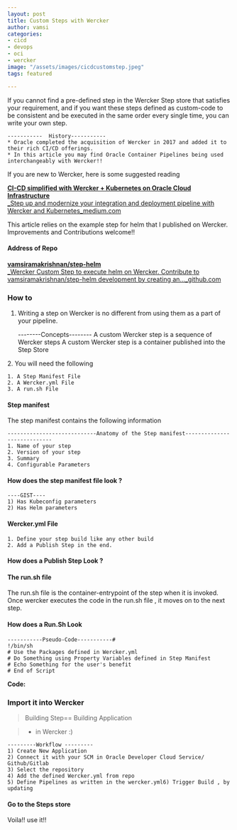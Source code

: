 ```yaml
---
layout: post
title: Custom Steps with Wercker
author: vamsi
categories:
- cicd
- devops
- oci
- wercker
image: "/assets/images/cicdcustomstep.jpeg"
tags: featured

---
```

If you cannot find a pre-defined step in the Wercker Step store that satisfies your requirement, and if you want these steps defined as custom-code to be consistent and be executed in the same order every single time, you can write your own step.

    -----------  History-----------
    * Oracle completed the acquisition of Wercker in 2017 and added it to their rich CI/CD offerings. 
    * In this article you may find Oracle Container Pipelines being used interchangeably with Wercker!!

If you are new to Wercker, here is some suggested reading

[**CI-CD simplified with Wercker + Kubernetes on Oracle Cloud Infrastructure**  
_Step up and modernize your integration and deployment pipeline with Wercker and Kubernetes_medium.com](https://medium.com/jsonlovesyaml/ci-cd-simplified-with-wercker-kubernetes-on-oracle-cloud-infrastructure-a2332497d36f "https://medium.com/jsonlovesyaml/ci-cd-simplified-with-wercker-kubernetes-on-oracle-cloud-infrastructure-a2332497d36f")

This article relies on the example step for helm that I published on Wercker. Improvements and Contributions welcome!!

#### Address of Repo

[**vamsiramakrishnan/step-helm**  
_Wercker Custom Step to execute helm on Wercker. Contribute to vamsiramakrishnan/step-helm development by creating an…_github.com](https://github.com/vamsiramakrishnan/step-helm "https://github.com/vamsiramakrishnan/step-helm")

### How to

1. Writing a step on Wercker is no different from using them as a part of your pipeline.

   \--------Concepts--------
   A custom Wercker step is a sequence of Wercker steps A custom Wercker step is a container published into the Step Store

2\. You will need the following

    1. A Step Manifest File 
    2. A Wercker.yml File
    3. A run.sh File

#### Step manifest

The step manifest contains the following information

    ----------------------------Anatomy of the Step manifest----------------------------
    1. Name of your step 
    2. Version of your step 
    3. Summary
    4. Configurable Parameters

#### How does the step manifest file look ?

    ----GIST----
    1) Has Kubeconfig parameters 
    2) Has Helm parameters

#### Wercker.yml File

    1. Define your step build like any other build
    2. Add a Publish Step in the end. 

#### How does a Publish Step Look ?

#### The run.sh file

The run.sh file is the container-entrypoint of the step when it is invoked. Once wercker executes the code in the run.sh file , it moves on to the next step.

#### How does a Run.Sh Look

    -----------Pseudo-Code-----------#
    !/bin/sh
    # Use the Packages defined in Wercker.yml
    # Do Something using Property Variables defined in Step Manifest
    # Echo Something for the user's benefit
    # End of Script

**Code:**

### Import it into Wercker

> Building Step== Building Application

> * in Wercker :)

    ---------Workflow ---------
    1) Create New Application
    2) Connect it with your SCM in Oracle Developer Cloud Service/ Github/Gitlab
    3) Select the repository
    4) Add the defined Wercker.yml from repo 
    5) Define Pipelines as written in the wercker.yml6) Trigger Build , by updating 

#### Go to the Steps store

Voila!! use it!!